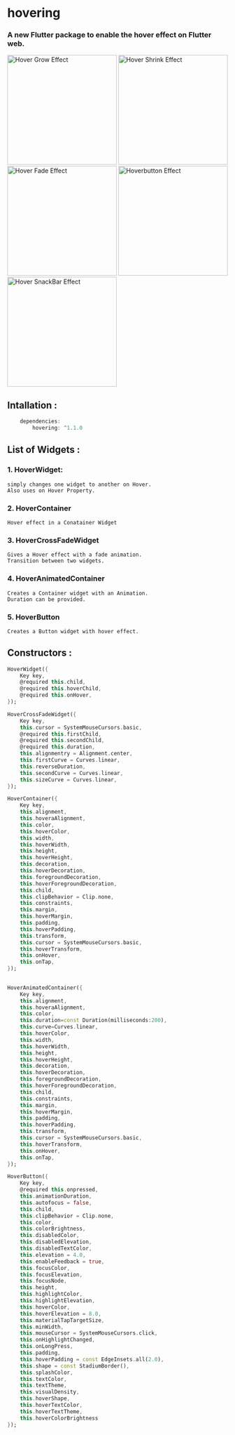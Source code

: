 # hovering


### A new Flutter package to enable the hover effect on Flutter web.


<img src="https://raw.githubusercontent.com/lalitjarwal/hovering/master/snaps/hoverGrow.gif"  height = "250" alt="Hover Grow Effect">
<img src="https://raw.githubusercontent.com/lalitjarwal/hovering/master/snaps/hoverShrink.gif"  height = "250" alt="Hover Shrink Effect">
<img src="https://raw.githubusercontent.com/lalitjarwal/hovering/master/snaps/hoverFade.gif"  height = "250" alt="Hover Fade Effect">
<img src="https://raw.githubusercontent.com/lalitjarwal/hovering/master/snaps/hoverButton.gif"  height = "250" alt="Hoverbutton Effect">
<img src="https://raw.githubusercontent.com/lalitjarwal/hovering/master/snaps/hoverBar.gif"  height = "250" alt="Hover SnackBar Effect">

## Intallation :
```dart 
    dependencies:
        hovering: ^1.1.0
```

## List of Widgets :

### 1. HoverWidget: 
    simply changes one widget to another on Hover.
    Also uses on Hover Property.
### 2. HoverContainer 
    Hover effect in a Conatainer Widget
    
### 3. HoverCrossFadeWidget
    Gives a Hover effect with a fade animation.
    Transition between two widgets.
### 4. HoverAnimatedContainer
    Creates a Container widget with an Animation.
    Duration can be provided.
### 5. HoverButton
    Creates a Button widget with hover effect.

## Constructors :
```dart
HoverWidget({
    Key key,
    @required this.child,
    @required this.hoverChild,
    @required this.onHover,
});
```
```dart
HoverCrossFadeWidget({
    Key key,
    this.cursor = SystemMouseCursors.basic,
    @required this.firstChild,
    @required this.secondChild,
    @required this.duration,
    this.alignmentry = Alignment.center,
    this.firstCurve = Curves.linear,
    this.reverseDuration,
    this.secondCurve = Curves.linear,
    this.sizeCurve = Curves.linear,
});
```
```dart
HoverContainer({
    Key key,
    this.alignment,
    this.hoveraAlignment,
    this.color,
    this.hoverColor,
    this.width,
    this.hoverWidth,
    this.height,
    this.hoverHeight,
    this.decoration,
    this.hoverDecoration,
    this.foregroundDecoration,
    this.hoverForegroundDecoration,
    this.child,
    this.clipBehavior = Clip.none,
    this.constraints,
    this.margin,
    this.hoverMargin,
    this.padding,
    this.hoverPadding,
    this.transform,
    this.cursor = SystemMouseCursors.basic,
    this.hoverTransform,
    this.onHover,
    this.onTap,
});
      
```
```dart
HoverAnimatedContainer({
    Key key,
    this.alignment,
    this.hoveraAlignment,
    this.color,
    this.duration=const Duration(milliseconds:200),
    this.curve=Curves.linear,
    this.hoverColor,
    this.width,
    this.hoverWidth,
    this.height,
    this.hoverHeight,
    this.decoration,
    this.hoverDecoration,
    this.foregroundDecoration,
    this.hoverForegroundDecoration,
    this.child,
    this.constraints,
    this.margin,
    this.hoverMargin,
    this.padding,
    this.hoverPadding,
    this.transform,
    this.cursor = SystemMouseCursors.basic,
    this.hoverTransform,
    this.onHover,
    this.onTap,
});
```
```dart
HoverButton({
    Key key,
    @required this.onpressed,
    this.animationDuration,
    this.autofocus = false,
    this.child,
    this.clipBehavior = Clip.none,
    this.color,
    this.colorBrightness,
    this.disabledColor,
    this.disabledElevation,
    this.disabledTextColor,
    this.elevation = 4.0,
    this.enableFeedback = true,
    this.focusColor,
    this.focusElevation,
    this.focusNode,
    this.height,
    this.highlightColor,
    this.highlightElevation,
    this.hoverColor,
    this.hoverElevation = 8.0,
    this.materialTapTargetSize,
    this.minWidth,
    this.mouseCursor = SystemMouseCursors.click,
    this.onHighlightChanged,
    this.onLongPress,
    this.padding,
    this.hoverPadding = const EdgeInsets.all(2.0),
    this.shape = const StadiumBorder(),
    this.splashColor,
    this.textColor,
    this.textTheme,
    this.visualDensity,
    this.hoverShape,
    this.hoverTextColor,
    this.hoverTextTheme,
    this.hoverColorBrightness
});

```


